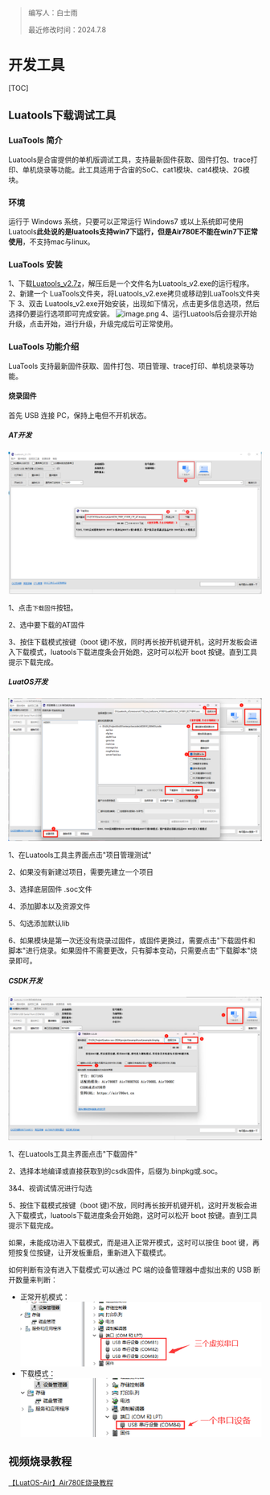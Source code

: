 

> 编写人：白士雨
>
> 最近修改时间：2024.7.8

# 开发工具

[TOC]

## Luatools下载调试工具

### LuaTools 简介

Luatools是合宙提供的单机版调试工具，支持最新固件获取、固件打包、trace打印、单机烧录等功能。此工具适用于合宙的SoC、cat1模块、cat4模块、2G模块。

### 环境

运行于 Windows 系统，只要可以正常运行 Windows7 或以上系统即可使用Luatools**此处说的是luatools支持win7下运行，但是Air780E不能在win7下正常使用**，不支持mac与linux。

### LuaTools 安装

1、下载[Luatools_v2.7z](https://luatos.com/luatools/download/last)，解压后是一个文件名为Luatools_v2.exe的运行程序。
2、新建一个 LuaTools文件夹，将Luatools_v2.exe拷贝或移动到LuaTools文件夹下
3、双击 Luatools_v2.exe开始安装，出现如下情况，点击更多信息选项，然后选择仍要运行选项即可完成安装。
![image.png](../../image/20231121102748626_image.png)
4、运行Luatools后会提示开始升级，点击开始，进行升级，升级完成后可正常使用。

### LuaTools 功能介绍

LuaTools 支持最新固件获取、固件打包、项目管理、trace打印、单机烧录等功能。

#### 烧录固件

首先 USB 连接 PC，保持上电但不开机状态。

##### AT开发

![](../../image/开发工具及使用说明/开发工具/20221009110353731_image.png)

1、点击`下载固件`按钮。

2、选中要下载的AT固件

3、按住下载模式按键（boot 键)不放，同时再长按开机键开机，这时开发板会进入下载模式，luatools下载进度条会开始跑，这时可以松开 boot 按键。直到工具提示下载完成。



##### LuatOS开发

![](../../image/开发工具及使用说明/开发工具/4fe214de-bd60-4513-96bc-6bd16bf5d77d.png)

1、在Luatools工具主界面点击"项目管理测试"

2、如果没有新建过项目，需要先建立一个项目

3、选择底层固件 .soc文件

4、添加脚本以及资源文件

5、勾选添加默认lib

6、如果模块是第一次还没有烧录过固件，或固件更换过，需要点击"下载固件和脚本"进行烧录。如果固件不需要更改，只有脚本变动，只需要点击"下载脚本"烧录即可。



##### CSDK开发

![img](../../image/开发工具及使用说明/开发工具/7897d771-ec3d-4051-929a-1fcda565d7d3.png)

1、在Luatools工具主界面点击"下载固件"

2、选择本地编译或直接获取到的csdk固件，后缀为.binpkg或.soc。

3&4、视调试情况进行勾选

5、按住下载模式按键（boot 键)不放，同时再长按开机键开机，这时开发板会进入下载模式，luatools下载进度条会开始跑，这时可以松开 boot 按键。直到工具提示下载完成。



如果，未能成功进入下载模式，而是进入正常开模式，这时可以按住 boot 键，再短按复位按键，让开发板重启，重新进入下载模式。

如何判断有没有进入下载模式:可以通过 PC 端的设备管理器中虚拟出来的 USB 断开数量来判断：

- 正常开机模式：
  ![image.png](../../image/开发工具及使用说明/开发工具/20221009111242010_image.png)
- 下载模式：
  ![image.png](../../image/开发工具及使用说明/开发工具/20221009111448780_image.png)

## 视频烧录教程

[【LuatOS-Air】Air780E烧录教程](https://www.bilibili.com/video/BV1ae4y177jo/)
